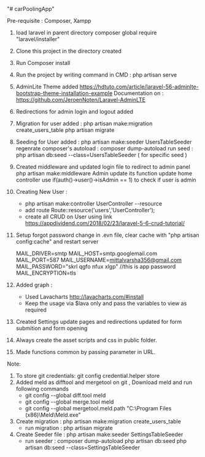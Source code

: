 "# carPoolingApp" 

Pre-requisite : Composer, Xampp

1. load laravel in parent directory 
composer global require "laravel/installer"

2. Clone this project in the directory created

3. Run Composer install

4. Run the project by writing command in CMD :
php artisan serve

5. AdminLite Theme added 
https://hdtuto.com/article/laravel-56-adminlte-bootstrap-theme-installation-example
Documentation on : https://github.com/JeroenNoten/Laravel-AdminLTE

6. Redirections for admin login and logout added 

7. Migration for user added :
    php artisan make:migration create_users_table
    php artisan migrate

8. Seeding for User added :
    php artisan make:seeder UsersTableSeeder
    regenrate composer's autoload : composer dump-autoload
    run seed : php artisan db:seed --class=UsersTableSeeder ( for specific seed )

9. Created middleware and updated login file to redirect to admin panel
    php artisan make:middleware Admin
    update its function
    update home controller
    use  if(auth()->user()->isAdmin == 1) to check if user is admin

10. Creating New User :
    - php artisan make:controller UserController --resource
    - add route Route::resource('users','UserController');
    - create all CRUD on User using link https://appdividend.com/2018/02/23/laravel-5-6-crud-tutorial/

11. Setup forgot password
    change in .evn file, clear cache with "php artisan config:cache" and restart server 

    MAIL_DRIVER=smtp
    MAIL_HOST=smtp.googlemail.com
    MAIL_PORT=587
    MAIL_USERNAME=mittalvarsha356@gmail.com
    MAIL_PASSWORD="skrl qgfo nfux xlgp" //this is app password
    MAIL_ENCRYPTION=tls

12. Added graph :
    - Used Lavacharts http://lavacharts.com/#install
    - Keep the usage via $lava only and pass the variables to view as required

13. Created Settings update pages and redirections updated for form submition and form opening 

14. Always create the asset scripts and css in public folder.

15. Made functions common by passing parameter in URL.

Note:
1. To store git credentials: git config credential.helper store
2. Added meld as difftool and mergetool on git , Download meld and run following commands
    -  git config --global diff.tool meld
    -  git config --global merge.tool meld
    -  git config --global mergetool.meld.path "C:\Program Files (x86)\Meld\Meld.exe"
3. Create migration :   php artisan make:migration create_users_table
    - run migration :   php artisan migrate
4. Create Seeder file : php artisan make:seeder SettingsTableSeeder
    - run seeder :  composer dump-autoload
                    php artisan db:seed
                    php artisan db:seed --class=SettingsTableSeeder